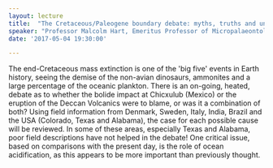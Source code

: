 ```yaml
---
layout: lecture
title:  "The Cretaceous/Paleogene boundary debate: myths, truths and uncertainties"
speaker: "Professor Malcolm Hart, Emeritus Professor of Micropalaeontology, School of Geography, Earth & Environmental Sciences, Plymouth University"
date: '2017-05-04 19:30:00'

---
```

The end-Cretaceous mass extinction is one of the 'big five' events in Earth history, seeing the demise of the non-avian dinosaurs, ammonites and a large percentage of the oceanic plankton. There is an on-going, heated, debate as to whether the bolide impact at Chicxulub (Mexico) or the eruption of the Deccan Volcanics were to blame, or was it a combination of both? Using field information from Denmark, Sweden, Italy, India, Brazil and the USA (Colorado, Texas and Alabama), the case for each possible cause will be reviewed. In some of these areas, especially Texas and Alabama, poor field descriptions have not helped in the debate! One critical issue, based on comparisons with the present day, is the role of ocean acidification, as this appears to be more important than previously thought.